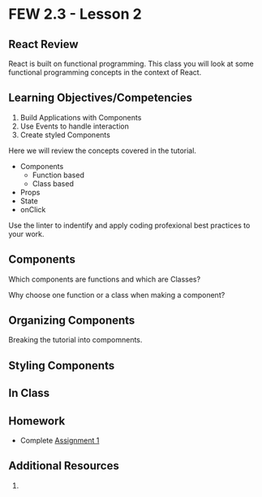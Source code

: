 # FEW 2.3 - Lesson 2

## React Review

React is built on functional programming. This class you will look at some functional programming concepts in the context of React.

## Learning Objectives/Competencies

1. Build Applications with Components 
1. Use Events to handle interaction 
1. Create styled Components

Here we will review the concepts covered in the tutorial.

- Components 
    - Function based 
    - Class based
- Props
- State 
- onClick

Use the linter to indentify and apply coding profexional best practices to your work.

## Components

Which components are functions and which are Classes? 

Why choose one function or a class when making a component? 

## Organizing Components

Breaking the tutorial into compomnents. 

## Styling Components



## In Class



## Homework

- Complete [Assignment 1](../Assignments/Assignment-01.md)

## Additional Resources

1. 
